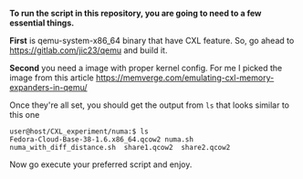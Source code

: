 
**To run the script in this repository, you are going to need to a few essential things.**

**First** is qemu-system-x86_64 binary that have CXL feature. So, go ahead to https://gitlab.com/jic23/qemu and build it.

**Second** you need a image with proper kernel config. For me I picked the image from
this article https://memverge.com/emulating-cxl-memory-expanders-in-qemu/

Once they're all set, you should get the output from `ls` that looks similar to this one

    user@host/CXL_experiment/numa:$ ls
    Fedora-Cloud-Base-38-1.6.x86_64.qcow2 numa.sh  numa_with_diff_distance.sh  share1.qcow2  share2.qcow2

Now go execute your preferred script and enjoy.
